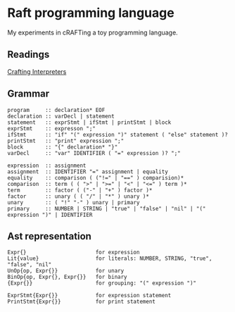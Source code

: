 # Raft programming language

My experiments in cRAFTing a toy programming language.

## Readings

[Crafting Interpreters](craftinginterpreters.com)

## Grammar

```
program     :: declaration* EOF
declaration :: varDecl | statement
statement   :: exprStmt | ifStmt | printStmt | block
exprStmt    :: expresson ";"
ifStmt      :: "if" "(" expression ")" statement ( "else" statement )?
printStmt   :: "print" expression ";"
block       :: "{" declaration* "}"
varDecl     :: "var" IDENTIFIER ( "=" expression )? ";"

expression  :: assignment
assignment  :: IDENTIFIER "=" assignment | equality
equality    :: comparison ( ("!=" | "==" ) comparision)*
comparison  :: term ( ( ">" | ">=" | "<" | "<=" ) term )*
term        :: factor ( ("-" | "+" ) factor )*
factor      :: unary ( ( "/" | "*" ) unary )*
unary       :: ( "!" "-" ) unary | primary
primary     :: NUMBER | STRING | "true" | "false" | "nil" | "(" expression ")" | IDENTIFIER
```

## Ast representation

```
Expr{}                      for expression
Lit{value}                  for literals: NUMBER, STRING, "true", "false", "nil"
UnOp{op, Expr{}}            for unary
BinOp{op, Expr{}, Expr{}}   for binary
{Expr{}}                    for grouping: "(" expression ")"

ExprStmt{Expr{}}            for expression statement
PrintStmt{Expr{}}           for print statement
```
